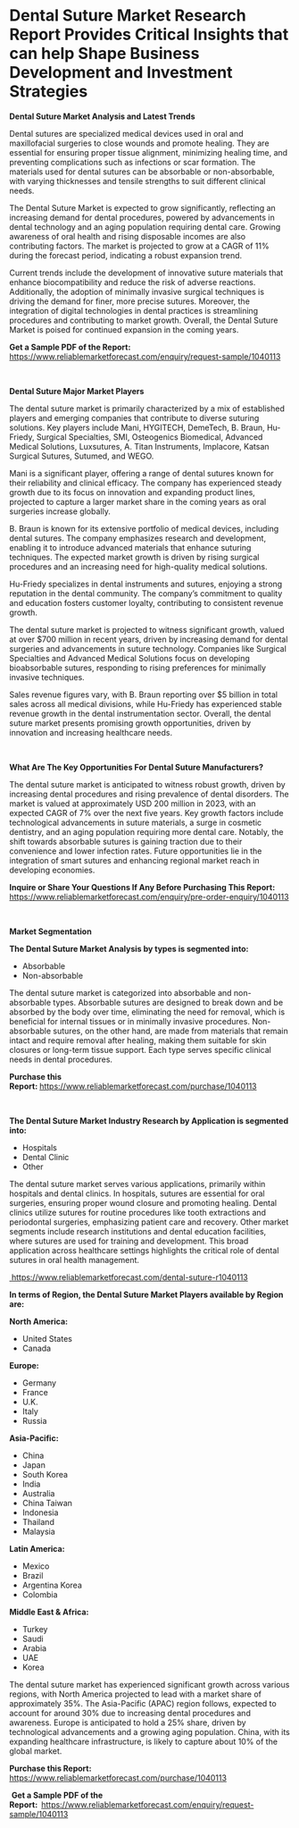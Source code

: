 <p><h1>Dental Suture Market Research Report Provides Critical Insights that can help Shape Business Development and Investment Strategies</h1></p><p><strong>Dental Suture Market Analysis and Latest Trends</strong></p>
<p><p>Dental sutures are specialized medical devices used in oral and maxillofacial surgeries to close wounds and promote healing. They are essential for ensuring proper tissue alignment, minimizing healing time, and preventing complications such as infections or scar formation. The materials used for dental sutures can be absorbable or non-absorbable, with varying thicknesses and tensile strengths to suit different clinical needs.</p><p>The Dental Suture Market is expected to grow significantly, reflecting an increasing demand for dental procedures, powered by advancements in dental technology and an aging population requiring dental care. Growing awareness of oral health and rising disposable incomes are also contributing factors. The market is projected to grow at a CAGR of 11% during the forecast period, indicating a robust expansion trend.</p><p>Current trends include the development of innovative suture materials that enhance biocompatibility and reduce the risk of adverse reactions. Additionally, the adoption of minimally invasive surgical techniques is driving the demand for finer, more precise sutures. Moreover, the integration of digital technologies in dental practices is streamlining procedures and contributing to market growth. Overall, the Dental Suture Market is poised for continued expansion in the coming years.</p></p>
<p><strong>Get a Sample PDF of the Report:&nbsp;</strong> <a href="https://www.reliablemarketforecast.com/enquiry/request-sample/1040113?utm_campaign=2723&utm_medium=2&utm_source=Github&utm_content=ia&utm_term=13042025&utm_id=dental-suture">https://www.reliablemarketforecast.com/enquiry/request-sample/1040113</a></p>
<p>&nbsp;</p>
<p><strong>Dental Suture Major Market Players</strong></p>
<p><p>The dental suture market is primarily characterized by a mix of established players and emerging companies that contribute to diverse suturing solutions. Key players include Mani, HYGITECH, DemeTech, B. Braun, Hu-Friedy, Surgical Specialties, SMI, Osteogenics Biomedical, Advanced Medical Solutions, Luxsutures, A. Titan Instruments, Implacore, Katsan Surgical Sutures, Sutumed, and WEGO.</p><p>Mani is a significant player, offering a range of dental sutures known for their reliability and clinical efficacy. The company has experienced steady growth due to its focus on innovation and expanding product lines, projected to capture a larger market share in the coming years as oral surgeries increase globally.</p><p>B. Braun is known for its extensive portfolio of medical devices, including dental sutures. The company emphasizes research and development, enabling it to introduce advanced materials that enhance suturing techniques. The expected market growth is driven by rising surgical procedures and an increasing need for high-quality medical solutions.</p><p>Hu-Friedy specializes in dental instruments and sutures, enjoying a strong reputation in the dental community. The company’s commitment to quality and education fosters customer loyalty, contributing to consistent revenue growth. </p><p>The dental suture market is projected to witness significant growth, valued at over $700 million in recent years, driven by increasing demand for dental surgeries and advancements in suture technology. Companies like Surgical Specialties and Advanced Medical Solutions focus on developing bioabsorbable sutures, responding to rising preferences for minimally invasive techniques.</p><p>Sales revenue figures vary, with B. Braun reporting over $5 billion in total sales across all medical divisions, while Hu-Friedy has experienced stable revenue growth in the dental instrumentation sector. Overall, the dental suture market presents promising growth opportunities, driven by innovation and increasing healthcare needs.</p></p>
<p>&nbsp;</p>
<p><strong>What Are The Key Opportunities For Dental Suture Manufacturers?</strong></p>
<p><p>The dental suture market is anticipated to witness robust growth, driven by increasing dental procedures and rising prevalence of dental disorders. The market is valued at approximately USD 200 million in 2023, with an expected CAGR of 7% over the next five years. Key growth factors include technological advancements in suture materials, a surge in cosmetic dentistry, and an aging population requiring more dental care. Notably, the shift towards absorbable sutures is gaining traction due to their convenience and lower infection rates. Future opportunities lie in the integration of smart sutures and enhancing regional market reach in developing economies.</p></p>
<p><strong>Inquire or Share Your Questions If Any Before Purchasing This Report:</strong> <a href="https://www.reliablemarketforecast.com/enquiry/pre-order-enquiry/1040113?utm_campaign=2723&utm_medium=2&utm_source=Github&utm_content=ia&utm_term=13042025&utm_id=dental-suture">https://www.reliablemarketforecast.com/enquiry/pre-order-enquiry/1040113</a></p>
<p>&nbsp;</p>
<p><strong>Market Segmentation</strong></p>
<p><strong>The Dental Suture Market Analysis by types is segmented into:</strong></p>
<p><ul><li>Absorbable</li><li>Non-absorbable</li></ul></p>
<p><p>The dental suture market is categorized into absorbable and non-absorbable types. Absorbable sutures are designed to break down and be absorbed by the body over time, eliminating the need for removal, which is beneficial for internal tissues or in minimally invasive procedures. Non-absorbable sutures, on the other hand, are made from materials that remain intact and require removal after healing, making them suitable for skin closures or long-term tissue support. Each type serves specific clinical needs in dental procedures.</p></p>
<p><strong>Purchase this Report:&nbsp;</strong><a href="https://www.reliablemarketforecast.com/purchase/1040113?utm_campaign=2723&utm_medium=2&utm_source=Github&utm_content=ia&utm_term=13042025&utm_id=dental-suture">https://www.reliablemarketforecast.com/purchase/1040113</a></p>
<p>&nbsp;</p>
<p><strong>The Dental Suture Market Industry Research by Application is segmented into:</strong></p>
<p><ul><li>Hospitals</li><li>Dental Clinic</li><li>Other</li></ul></p>
<p><p>The dental suture market serves various applications, primarily within hospitals and dental clinics. In hospitals, sutures are essential for oral surgeries, ensuring proper wound closure and promoting healing. Dental clinics utilize sutures for routine procedures like tooth extractions and periodontal surgeries, emphasizing patient care and recovery. Other market segments include research institutions and dental education facilities, where sutures are used for training and development. This broad application across healthcare settings highlights the critical role of dental sutures in oral health management.</p></p>
<p><a href="https://www.reliablemarketforecast.com/dental-suture-r1040113?utm_campaign=2723&utm_medium=2&utm_source=Github&utm_content=ia&utm_term=13042025&utm_id=dental-suture">&nbsp;https://www.reliablemarketforecast.com/dental-suture-r1040113</a></p>
<p><strong>In terms of Region, the Dental Suture Market Players available by Region are:</strong></p>
<p>
    <p> <strong> North America: </strong>
        <ul>
            <li>United States</li>
            <li>Canada</li>
        </ul>
        </p> 
    <p> <strong> Europe: </strong>
        <ul>
            <li>Germany</li>
            <li>France</li>
            <li>U.K.</li>
            <li>Italy</li>
            <li>Russia</li>
        </ul>
        </p> 
    <p> <strong> Asia-Pacific: </strong>
        <ul>
            <li>China</li>
            <li>Japan</li>
            <li>South Korea</li>
            <li>India</li>
            <li>Australia</li>
            <li>China Taiwan</li>
            <li>Indonesia</li>
            <li>Thailand</li>
            <li>Malaysia</li>
        </ul>
        </p> 
    <p> <strong> Latin America: </strong>
        <ul>
            <li>Mexico</li>
            <li>Brazil</li>
            <li>Argentina Korea</li>
            <li>Colombia</li>
        </ul>
        </p> 
    <p> <strong> Middle East & Africa: </strong>
        <ul>
            <li>Turkey</li>
            <li>Saudi</li>
            <li>Arabia</li>
            <li>UAE</li>
            <li>Korea</li>
        </ul>
    </p>
    </p>
<p><p>The dental suture market has experienced significant growth across various regions, with North America projected to lead with a market share of approximately 35%. The Asia-Pacific (APAC) region follows, expected to account for around 30% due to increasing dental procedures and awareness. Europe is anticipated to hold a 25% share, driven by technological advancements and a growing aging population. China, with its expanding healthcare infrastructure, is likely to capture about 10% of the global market.</p></p>
<p><strong>Purchase this Report: </strong><a href="https://www.reliablemarketforecast.com/purchase/1040113?utm_campaign=2723&utm_medium=2&utm_source=Github&utm_content=ia&utm_term=13042025&utm_id=dental-suture">https://www.reliablemarketforecast.com/purchase/1040113</a></p>
<p>&nbsp;<strong>Get a Sample PDF of the Report:&nbsp;&nbsp;</strong><a href="https://www.reliablemarketforecast.com/enquiry/request-sample/1040113?utm_campaign=2723&utm_medium=2&utm_source=Github&utm_content=ia&utm_term=13042025&utm_id=dental-suture">https://www.reliablemarketforecast.com/enquiry/request-sample/1040113</a></p>
<p><strong></strong></p>
<p><p></p><p></p><p></p></p>